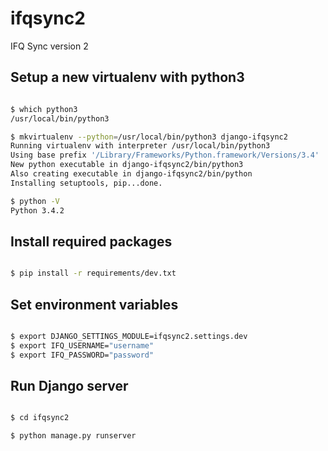 # ifqsync2

IFQ Sync version 2


## Setup a new virtualenv with python3

```bash

$ which python3
/usr/local/bin/python3

$ mkvirtualenv --python=/usr/local/bin/python3 django-ifqsync2 
Running virtualenv with interpreter /usr/local/bin/python3
Using base prefix '/Library/Frameworks/Python.framework/Versions/3.4'
New python executable in django-ifqsync2/bin/python3
Also creating executable in django-ifqsync2/bin/python
Installing setuptools, pip...done.

$ python -V
Python 3.4.2

```

## Install required packages

```bash

$ pip install -r requirements/dev.txt

```

## Set environment variables 


```bash

$ export DJANGO_SETTINGS_MODULE=ifqsync2.settings.dev
$ export IFQ_USERNAME="username"
$ export IFQ_PASSWORD="password"

```

## Run Django server


```bash

$ cd ifqsync2 

$ python manage.py runserver

```
